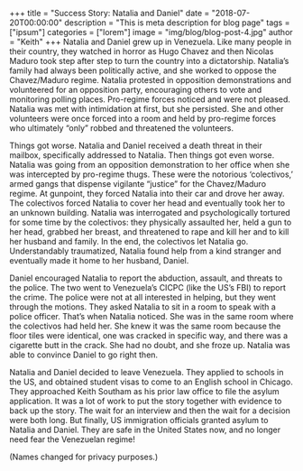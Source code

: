 +++
title = "Success Story: Natalia and Daniel"
date = "2018-07-20T00:00:00"
description = "This is meta description for blog page"
tags = ["ipsum"]
categories = ["lorem"]
image = "img/blog/blog-post-4.jpg"
author = "Keith"
+++
Natalia and Daniel grew up in Venezuela. Like many people in their country, they watched in horror as Hugo Chavez and then Nicolas Maduro took step after step to turn the country into a dictatorship. Natalia’s family had always been politically active, and she worked to oppose the Chavez/Maduro regime. Natalia protested in opposition demonstrations and volunteered for an opposition party, encouraging others to vote and monitoring polling places. Pro-regime forces noticed and were not pleased. Natalia was met with intimidation at first, but she persisted. She and other volunteers were once forced into a room and held by pro-regime forces who ultimately “only” robbed and threatened the volunteers.

Things got worse. Natalia and Daniel received a death threat in their mailbox, specifically addressed to Natalia. Then things got even worse. Natalia was going from an opposition demonstration to her office when she was intercepted by pro-regime thugs. These were the notorious ‘colectivos,’ armed gangs that dispense vigilante “justice” for the Chavez/Maduro regime. At gunpoint, they forced Natalia into their car and drove her away. The colectivos forced Natalia to cover her head and eventually took her to an unknown building. Natalia was interrogated and psychologically tortured for some time by the colectivos: they physically assaulted her, held a gun to her head, grabbed her breast, and threatened to rape and kill her and to kill her husband and family. In the end, the colectivos let Natalia go. Understandably traumatized, Natalia found help from a kind stranger and eventually made it home to her husband, Daniel.

Daniel encouraged Natalia to report the abduction, assault, and threats to the police. The two went to Venezuela’s CICPC (like the US’s FBI) to report the crime. The police were not at all interested in helping, but they went through the motions. They asked Natalia to sit in a room to speak with a police officer. That’s when Natalia noticed. She was in the same room where the colectivos had held her. She knew it was the same room because the floor tiles were identical, one was cracked in specific way, and there was a cigarette butt in the crack. She had no doubt, and she froze up. Natalia was able to convince Daniel to go right then.

Natalia and Daniel decided to leave Venezuela. They applied to schools in the US, and obtained student visas to come to an English school in Chicago. They approached Keith Southam as his prior law office to file the asylum application. It was a lot of work to put the story together with evidence to back up the story. The wait for an interview and then the wait for a decision were both long. But finally, US immigration officials granted asylum to Natalia and Daniel. They are safe in the United States now, and no longer need fear the Venezuelan regime!

(Names changed for privacy purposes.)
